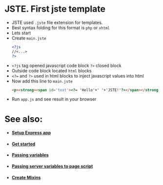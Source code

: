# JSTE. First jste template
- JSTE used `.jste` file extension for templates.
- Best syntax folding for this format is `php` or `xhtml`
- Lets start
- Create `main.jste`
     ```xml
    <?js
    //<...>
    ?>
- `<?js` tag opened javascript code block `?>` closed block
- Outside code block located `html` blocks
- `<?=` and `?>` used in html blocks to inject javascript values into html
- Now add this line to `main.jste`
    ```html
    <p><strong><span id='text'><?= 'Hello'+' '+'JSTE!'?></span></strong></p>
    ```
- Run `app.js` and see result in your browser

# See also:
- #### [Setup Express app](https://github.com/AlexStrNik/JSTE/blob/master/jste/examples/GetStarted.md)
- #### [Get started](https://github.com/AlexStrNik/JSTE/blob/master/jste/examples/First.md)
- #### [Passing variables](https://github.com/AlexStrNik/JSTE/blob/master/jste/examples/PassVar1.md)
- #### [Passing server variables to page script](https://github.com/AlexStrNik/JSTE/blob/master/jste/examples/PassVar2.md)
- #### [Create Mixins](https://github.com/AlexStrNik/JSTE/blob/master/jste/examples/Mixin.md)